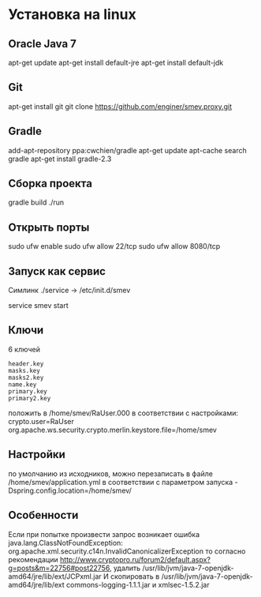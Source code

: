 Установка на linux
==================

## Oracle Java 7

apt-get update
apt-get install default-jre
apt-get install default-jdk

## Git

apt-get install git
git clone https://github.com/enginer/smev.proxy.git

## Gradle

add-apt-repository ppa:cwchien/gradle
apt-get update
apt-cache search gradle
apt-get install gradle-2.3

## Сборка проекта

gradle build
./run

## Открыть порты

sudo ufw enable
sudo ufw allow 22/tcp
sudo ufw allow 8080/tcp


## Запуск как сервис

Симлинк
./service -> /etc/init.d/smev

service smev start

## Ключи
6 ключей
```
header.key
masks.key
masks2.key
name.key
primary.key
primary2.key
```
положить в /home/smev/RaUser.000 в соответствии с настройками:
crypto.user=RaUser
org.apache.ws.security.crypto.merlin.keystore.file=/home/smev

## Настройки

по умолчанию из исходников, можно перезаписать в файле /home/smev/application.yml в соответствии с параметром запуска -Dspring.config.location=/home/smev/

## Особенности

Если при попытке произвести запрос возникает ошибка java.lang.ClassNotFoundException: org.apache.xml.security.c14n.InvalidCanonicalizerException
то согласно рекомендации http://www.cryptopro.ru/forum2/default.aspx?g=posts&m=22756#post22756, удалить /usr/lib/jvm/java-7-openjdk-amd64/jre/lib/ext/JCPxml.jar
И скопировать в /usr/lib/jvm/java-7-openjdk-amd64/jre/lib/ext commons-logging-1.1.1.jar и xmlsec-1.5.2.jar
